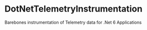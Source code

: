 # DotNetTelemetryInstrumentation
Barebones instrumentation of Telemetry data for .Net 6 Applications
